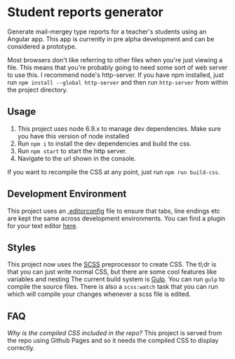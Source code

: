 # Student reports generator

Generate mail-mergey type reports for a teacher's students using an Angular app.
This app is currently in pre alpha development and can be considered a prototype.

Most browsers don't like referring to other files when you're just viewing a file. This means that you're probably going to need some sort of web server to use this. I recommend node's http-server. If you have npm installed, just run `npm install --global http-server` and then run `http-server` from within the project directory. 

## Usage
1. This project uses node 6.9.x to manage dev dependencies. Make sure you have this version of node installed
2. Run `npm i` to install the dev dependencies and build the css.
4. Run `npm start` to start the http server.
5. Navigate to the url shown in the console.

If you want to recompile the CSS at any point, just run `npm run build-css`.

## Development Environment
This project uses an [.editorconfig](http://editorconfig.org/) file to ensure that tabs, line endings etc are kept the same across development environments. You can find a plugin for your text editor [here](http://editorconfig.org/#download).

## Styles
This project now uses the [SCSS](http://sass-lang.com/) preprocessor to create CSS. 
The tl;dr is that you can just write normal CSS, but there are some cool features like variables and nesting
The current build system is [Gulp](http://gulpjs.com/). 
You can run `gulp` to compile the source files. 
There is also a `scss:watch` task that you can run which will compile your changes whenever a scss file is edited. 

## FAQ
*Why is the compiled CSS included in the repo?*
This project is served from the repo using Github Pages and so it needs the compiled CSS to display correctly.
